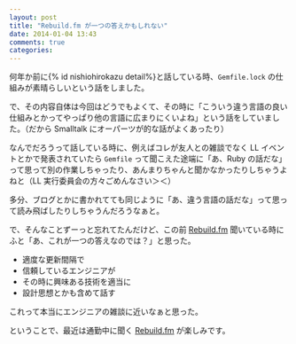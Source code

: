 ```yaml
---
layout: post
title: "Rebuild.fm が一つの答えかもしれない"
date: 2014-01-04 13:43
comments: true
categories: 
---
```


何年か前に{% id nishiohirokazu detail%}と話している時、`Gemfile.lock` の仕組みが素晴らしいという話をしました。

で、その内容自体は今回はどうでもよくて、その時に「こういう違う言語の良い仕組みとかってやっぱり他の言語に広まりにくいよね」という話をしていました。（だから Smalltalk にオーパーツが的な話がよくあったり）

なんでだろうって話している時に、例えばコレが友人との雑談でなく LL イベントとかで発表されていたら `Gemfile` って聞こえた途端に「あ、Ruby の話だな」って思って別の作業しちゃったり、あんまりちゃんと聞かなかったりしちゃうよねと（LL 実行委員会の方々ごめんなさい＞＜）

多分、ブログとかに書かれてても同じように「あ、違う言語の話だな」って思って読み飛ばしたりしちゃうんだろうなぁと。

で、そんなことずーっと忘れてたんだけど、この前 [Rebuild.fm](http://rebuild.fm/) 聞いている時にふと「あ、これが一つの答えなのでは？」と思った。

* 適度な更新間隔で
* 信頼しているエンジニアが
* その時に興味ある技術を適当に
* 設計思想とかも含めて話す

これって本当にエンジニアの雑談に近いなぁと思った。

ということで、最近は通勤中に聞く [Rebuild.fm](http://rebuild.fm/) が楽しみです。